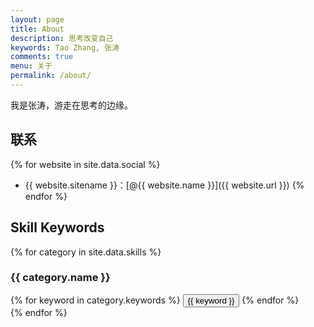 ```yaml
---
layout: page
title: About
description: 思考改变自己
keywords: Tao Zhang, 张涛
comments: true
menu: 关于
permalink: /about/
---
```


我是张涛，游走在思考的边缘。

## 联系

{% for website in site.data.social %}
* {{ website.sitename }}：[@{{ website.name }}]({{ website.url }})
{% endfor %}

## Skill Keywords

{% for category in site.data.skills %}
### {{ category.name }}
<div class="btn-inline">
{% for keyword in category.keywords %}
<button class="btn btn-outline" type="button">{{ keyword }}</button>
{% endfor %}
</div>
{% endfor %}
